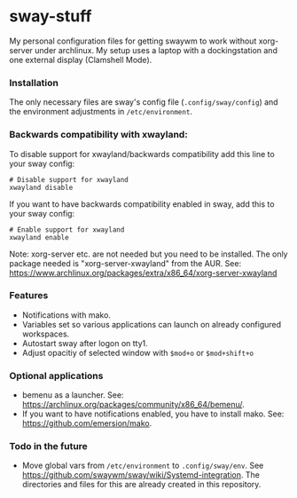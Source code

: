# sway-stuff
My personal configuration files for getting swaywm to work without xorg-server under archlinux.
My setup uses a laptop with a dockingstation and one external display (Clamshell Mode).

### Installation
The only necessary files are sway's config file (`.config/sway/config`) and the environment adjustments in `/etc/environment`.

### Backwards compatibility with xwayland:
To disable support for xwayland/backwards compatibility add this line to your sway config:
```
# Disable support for xwayland
xwayland disable
```

If you want to have backwards compatibility enabled in sway, add this to your sway config:
```
# Enable support for xwayland
xwayland enable
```
Note: xorg-server etc. are not needed but you need to be installed. The only package needed is "xorg-server-xwayland" from the AUR. See: https://www.archlinux.org/packages/extra/x86_64/xorg-server-xwayland

### Features
- Notifications with mako.
- Variables set so various applications can launch on already configured workspaces.
- Autostart sway after logon on tty1.
- Adjust opacitiy of selected window with `$mod+o` or `$mod+shift+o`

### Optional applications
- bemenu as a launcher. See: https://archlinux.org/packages/community/x86_64/bemenu/.
- If you want to have notifications enabled, you have to install mako. See: https://github.com/emersion/mako.

### Todo in the future
- Move global vars from `/etc/environment` to `.config/sway/env`. See https://github.com/swaywm/sway/wiki/Systemd-integration. The directories and files for this are already created in this repository.
